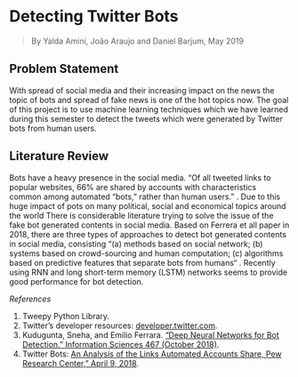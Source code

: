 # Detecting Twitter Bots

>By Yalda Amini, João Araujo and Daniel Barjum, May 2019

## Problem Statement

With spread of social media and their increasing impact on the news the topic of bots and spread of fake news is one of the hot topics now. The goal of this project is to use machine learning techniques which we have learned during this semester to detect the tweets which were generated by Twitter bots from human users.

## Literature Review

Bots have a heavy presence in the social media. “Of all tweeted links to popular websites, 66% are shared by accounts with characteristics common among automated “bots,” rather than human users.” . Due to this huge impact of pots on many political, social and economical topics around the world There is considerable literature trying to solve the issue of the fake bot generated contents in social media. Based on Ferrera et all paper in 2018, there are three types of approaches to detect bot generated contents in social media, consisting “(a) methods based on social network; (b) systems based on crowd-sourcing and human computation; (c) algorithms based on predictive features that separate bots from humans“ . Recently using RNN and long short-term memory (LSTM) networks seems to provide good performance for bot detection.

*References*
1. Tweepy Python Library.
2. Twitter’s developer resources: [developer.twitter.com](developer.twitter.com).
3. Kudugunta, Sneha, and Emilio Ferrara. [“Deep Neural Networks for Bot Detection.” Information Sciences 467 (October 2018)](https://doi.org/10.1016/j.ins.2018.08.019).
4. Twitter Bots: [An Analysis of the Links Automated Accounts Share, Pew Research Center,” April 9, 2018](https://www.pewinternet.org/2018/04/09/bots-in-the-twittersphere/).
